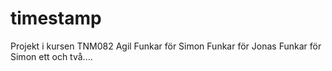 timestamp
=========

Projekt i kursen TNM082 Agil
Funkar för Simon
Funkar för Jonas
Funkar för Simon ett och två....
